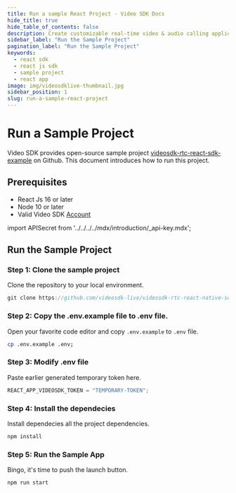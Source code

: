 ```yaml
---
title: Run a sample React Project - Video SDK Docs
hide_title: true
hide_table_of_contents: false
description: Create customizable real-time video & audio calling applications with React JS SDK with Video SDK add live Video & Audio conferencing to your applications.
sidebar_label: "Run the Sample Project"
pagination_label: "Run the Sample Project"
keywords:
  - react sdk
  - react js sdk
  - sample project
  - react app
image: img/videosdklive-thumbnail.jpg
sidebar_position: 1
slug: run-a-sample-react-project
---
```


# Run a Sample Project

Video SDK provides open-source sample project [videosdk-rtc-react-sdk-example](https://github.com/videosdk-live/videosdk-rtc-react-sdk-example) on Github. This document introduces how to run this project.

## Prerequisites

- React Js 16 or later
- Node 10 or later
- Valid Video SDK [Account](https://app.videosdk.live/)

import APISecret from '../../../../mdx/introduction/\_api-key.mdx';

<APISecret title="Get your API key and Secret key" />

## Run the Sample Project

### Step 1: Clone the sample project

Clone the repository to your local environment.

```js
git clone https://github.com/videosdk-live/videosdk-rtc-react-native-sdk-example.git
```

### Step 2: Copy the .env.example file to .env file.

Open your favorite code editor and copy `.env.example` to `.env` file.

```bash
cp .env.example .env;
```

### Step 3: Modify .env file

Paste earlier generated temporary token here.

```js title=".env"
REACT_APP_VIDEOSDK_TOKEN = "TEMPORARY-TOKEN";
```

### Step 4: Install the dependecies

Install dependecies all the project dependencies.

```js
npm install
```

### Step 5: Run the Sample App

Bingo, it's time to push the launch button.

```js
npm run start
```
